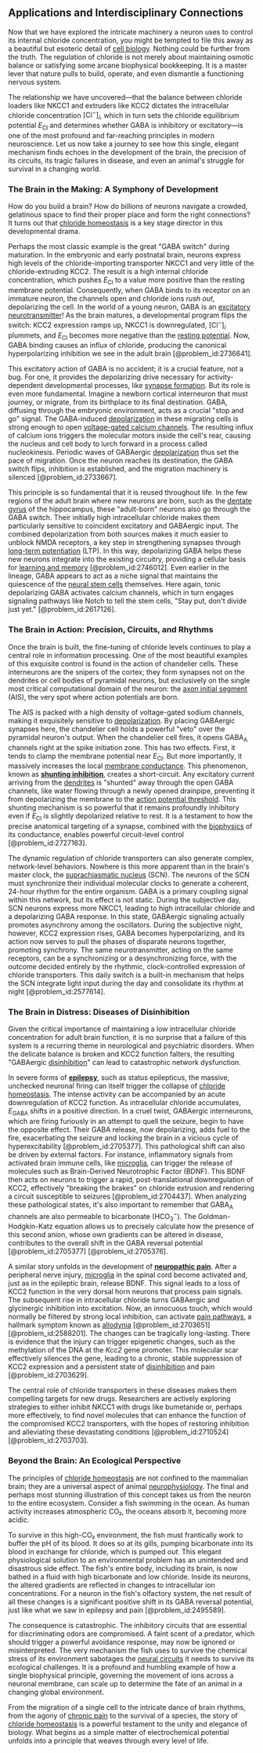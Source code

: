## Applications and Interdisciplinary Connections

Now that we have explored the intricate machinery a neuron uses to control its internal chloride concentration, you might be tempted to file this away as a beautiful but esoteric detail of [cell biology](@article_id:143124). Nothing could be further from the truth. The regulation of chloride is not merely about maintaining osmotic balance or satisfying some arcane biophysical bookkeeping. It is a master lever that nature pulls to build, operate, and even dismantle a functioning nervous system.

The relationship we have uncovered—that the balance between chloride loaders like NKCC1 and extruders like KCC2 dictates the intracellular chloride concentration $[\mathrm{Cl}^{-}]_i$, which in turn sets the chloride equilibrium potential $E_{\mathrm{Cl}}$ and determines whether GABA is inhibitory or excitatory—is one of the most profound and far-reaching principles in modern neuroscience. Let us now take a journey to see how this single, elegant mechanism finds echoes in the development of the brain, the precision of its circuits, its tragic failures in disease, and even an animal's struggle for survival in a changing world.

### The Brain in the Making: A Symphony of Development

How do you build a brain? How do billions of neurons navigate a crowded, gelatinous space to find their proper place and form the right connections? It turns out that [chloride homeostasis](@article_id:202879) is a key stage director in this developmental drama.

Perhaps the most classic example is the great "GABA switch" during maturation. In the embryonic and early postnatal brain, neurons express high levels of the chloride-importing transporter NKCC1 and very little of the chloride-extruding KCC2. The result is a high internal chloride concentration, which pushes $E_{\mathrm{Cl}}$ to a value more positive than the resting membrane potential. Consequently, when GABA binds to its receptor on an immature neuron, the channels open and chloride ions *rush out*, depolarizing the cell. In the world of a young neuron, GABA is an [excitatory neurotransmitter](@article_id:170554)! As the brain matures, a developmental program flips the switch: KCC2 expression ramps up, NKCC1 is downregulated, $[\mathrm{Cl}^{-}]_i$ plummets, and $E_{\mathrm{Cl}}$ becomes more negative than the [resting potential](@article_id:175520). Now, GABA binding causes an influx of chloride, producing the canonical hyperpolarizing inhibition we see in the adult brain [@problem_id:2736641].

This excitatory action of GABA is no accident; it is a crucial feature, not a bug. For one, it provides the depolarizing drive necessary for activity-dependent developmental processes, like [synapse formation](@article_id:167187). But its role is even more fundamental. Imagine a newborn cortical interneuron that must journey, or migrate, from its birthplace to its final destination. GABA, diffusing through the embryonic environment, acts as a crucial "stop and go" signal. The GABA-induced [depolarization](@article_id:155989) in these migrating cells is strong enough to open [voltage-gated calcium channels](@article_id:169917). The resulting influx of calcium ions triggers the molecular motors inside the cell's rear, causing the nucleus and cell body to lurch forward in a process called nucleokinesis. Periodic waves of GABAergic [depolarization](@article_id:155989) thus set the pace of migration. Once the neuron reaches its destination, the GABA switch flips, inhibition is established, and the migration machinery is silenced [@problem_id:2733667].

This principle is so fundamental that it is reused throughout life. In the few regions of the adult brain where new neurons are born, such as the [dentate gyrus](@article_id:188929) of the hippocampus, these "adult-born" neurons also go through the GABA switch. Their initially high intracellular chloride makes them particularly sensitive to coincident excitatory and GABAergic input. The combined depolarization from both sources makes it much easier to unblock NMDA receptors, a key step in strengthening synapses through [long-term potentiation](@article_id:138510) (LTP). In this way, depolarizing GABA helps these new neurons integrate into the existing circuitry, providing a cellular basis for [learning and memory](@article_id:163857) [@problem_id:2746012]. Even earlier in the lineage, GABA appears to act as a niche signal that maintains the quiescence of the [neural stem cells](@article_id:171700) themselves. Here again, tonic depolarizing GABA activates calcium channels, which in turn engages signaling pathways like Notch to tell the stem cells, "Stay put, don't divide just yet." [@problem_id:2617126].

### The Brain in Action: Precision, Circuits, and Rhythms

Once the brain is built, the fine-tuning of chloride levels continues to play a central role in information processing. One of the most beautiful examples of this exquisite control is found in the action of chandelier cells. These interneurons are the snipers of the cortex; they form synapses not on the dendrites or cell bodies of pyramidal neurons, but exclusively on the single most critical computational domain of the neuron: the [axon initial segment](@article_id:150345) (AIS), the very spot where action potentials are born.

The AIS is packed with a high density of voltage-gated sodium channels, making it exquisitely sensitive to [depolarization](@article_id:155989). By placing GABAergic synapses here, the chandelier cell holds a powerful "veto" over the pyramidal neuron's output. When the chandelier cell fires, it opens GABA$_\text{A}$ channels right at the spike initiation zone. This has two effects. First, it tends to clamp the membrane potential near $E_{\mathrm{Cl}}$. But more importantly, it massively increases the local [membrane conductance](@article_id:166169). This phenomenon, known as **[shunting inhibition](@article_id:148411)**, creates a short-circuit. Any excitatory current arriving from the [dendrites](@article_id:159009) is "shunted" away through the open GABA channels, like water flowing through a newly opened drainpipe, preventing it from depolarizing the membrane to the [action potential threshold](@article_id:152792). This shunting mechanism is so powerful that it remains profoundly inhibitory even if $E_{\mathrm{Cl}}$ is slightly depolarized relative to rest. It is a testament to how the precise anatomical targeting of a synapse, combined with the [biophysics](@article_id:154444) of its conductance, enables powerful circuit-level control [@problem_id:2727163].

The dynamic regulation of chloride transporters can also generate complex, network-level behaviors. Nowhere is this more apparent than in the brain's master clock, the [suprachiasmatic nucleus](@article_id:148001) (SCN). The neurons of the SCN must synchronize their individual molecular clocks to generate a coherent, 24-hour rhythm for the entire organism. GABA is a primary coupling signal within this network, but its effect is not static. During the subjective day, SCN neurons express more NKCC1, leading to high intracellular chloride and a depolarizing GABA response. In this state, GABAergic signaling actually promotes asynchrony among the oscillators. During the subjective night, however, KCC2 expression rises, GABA becomes hyperpolarizing, and its action now serves to pull the phases of disparate neurons together, promoting synchrony. The same neurotransmitter, acting on the same receptors, can be a synchronizing or a desynchronizing force, with the outcome decided entirely by the rhythmic, clock-controlled expression of chloride transporters. This daily switch is a built-in mechanism that helps the SCN integrate light input during the day and consolidate its rhythm at night [@problem_id:2577614].

### The Brain in Distress: Diseases of Disinhibition

Given the critical importance of maintaining a low intracellular chloride concentration for adult brain function, it is no surprise that a failure of this system is a recurring theme in neurological and psychiatric disorders. When the delicate balance is broken and KCC2 function falters, the resulting "GABAergic [disinhibition](@article_id:164408)" can lead to catastrophic network dysfunction.

In severe forms of **[epilepsy](@article_id:173156)**, such as status epilepticus, the massive, unchecked neuronal firing can itself trigger the collapse of [chloride homeostasis](@article_id:202879). The intense activity can be accompanied by an acute downregulation of KCC2 function. As intracellular chloride accumulates, $E_{\mathrm{GABA}}$ shifts in a positive direction. In a cruel twist, GABAergic interneurons, which are firing furiously in an attempt to quell the seizure, begin to have the opposite effect. Their GABA release, now depolarizing, adds fuel to the fire, exacerbating the seizure and locking the brain in a vicious cycle of hyperexcitability [@problem_id:2705377]. This pathological shift can also be driven by external factors. For instance, inflammatory signals from activated brain immune cells, like [microglia](@article_id:148187), can trigger the release of molecules such as Brain-Derived Neurotrophic Factor (BDNF). This BDNF then acts on neurons to trigger a rapid, post-translational downregulation of KCC2, effectively "breaking the brakes" on chloride extrusion and rendering a circuit susceptible to seizures [@problem_id:2704437]. When analyzing these pathological states, it's also important to remember that GABA$_\text{A}$ channels are also permeable to bicarbonate ($\mathrm{HCO_3^-}$). The Goldman-Hodgkin-Katz equation allows us to precisely calculate how the presence of this second anion, whose own gradients can be altered in disease, contributes to the overall shift in the GABA reversal potential [@problem_id:2705377] [@problem_id:2705376].

A similar story unfolds in the development of **[neuropathic pain](@article_id:178327)**. After a peripheral nerve injury, [microglia](@article_id:148187) in the spinal cord become activated and, just as in the epileptic brain, release BDNF. This signal leads to a loss of KCC2 function in the very dorsal horn neurons that process pain signals. The subsequent rise in intracellular chloride turns GABAergic and glycinergic inhibition into excitation. Now, an innocuous touch, which would normally be filtered by strong local inhibition, can activate [pain pathways](@article_id:163763), a hallmark symptom known as [allodynia](@article_id:172947) [@problem_id:2703651] [@problem_id:2588201]. The changes can be tragically long-lasting. There is evidence that the injury can trigger epigenetic changes, such as the methylation of the DNA at the *Kcc2* gene promoter. This molecular scar effectively silences the gene, leading to a chronic, stable suppression of KCC2 expression and a persistent state of [disinhibition](@article_id:164408) and pain [@problem_id:2703629].

The central role of chloride transporters in these diseases makes them compelling targets for new drugs. Researchers are actively exploring strategies to either inhibit NKCC1 with drugs like bumetanide or, perhaps more effectively, to find novel molecules that can enhance the function of the compromised KCC2 transporters, with the hopes of restoring inhibition and alleviating these devastating conditions [@problem_id:2710524] [@problem_id:2703703].

### Beyond the Brain: An Ecological Perspective

The principles of [chloride homeostasis](@article_id:202879) are not confined to the mammalian brain; they are a universal aspect of animal [neurophysiology](@article_id:140061). The final and perhaps most stunning illustration of this concept takes us from the neuron to the entire ecosystem. Consider a fish swimming in the ocean. As human activity increases atmospheric CO₂, the oceans absorb it, becoming more acidic.

To survive in this high-CO₂ environment, the fish must frantically work to buffer the pH of its blood. It does so at its gills, pumping bicarbonate *into* its blood in exchange for chloride, which is pumped *out*. This elegant physiological solution to an environmental problem has an unintended and disastrous side effect. The fish's entire body, including its brain, is now bathed in a fluid with high bicarbonate and low chloride. Inside its neurons, the altered gradients are reflected in changes to intracellular ion concentrations. For a neuron in the fish's olfactory system, the net result of all these changes is a significant positive shift in its GABA reversal potential, just like what we saw in epilepsy and pain [@problem_id:2495589].

The consequence is catastrophic. The inhibitory circuits that are essential for discriminating odors are compromised. A faint scent of a predator, which should trigger a powerful avoidance response, may now be ignored or misinterpreted. The very mechanism the fish uses to survive the chemical stress of its environment sabotages the [neural circuits](@article_id:162731) it needs to survive its ecological challenges. It is a profound and humbling example of how a single biophysical principle, governing the movement of ions across a neuronal membrane, can scale up to determine the fate of an animal in a changing global environment.

From the migration of a single cell to the intricate dance of brain rhythms, from the agony of [chronic pain](@article_id:162669) to the survival of a species, the story of [chloride homeostasis](@article_id:202879) is a powerful testament to the unity and elegance of biology. What begins as a simple matter of electrochemical potential unfolds into a principle that weaves through every level of life.